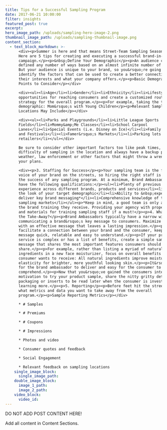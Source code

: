 ```yaml
---
title: Tips for a Successful Sampling Program
date: 2017-06-21 10:00:00
filter: insights
featured_post: true
excerpt:
hero_image_path: /uploads/sampling-hero-image-2.png
thumbnail_image_path: /uploads/sampling-thumbnail-image.png
content_section:
  - text_block_markdown: >-
      <div><p>Summer is here and that means Street-Team Sampling Season is too!
      Here are 5 tips for creating and executing a successful brand-in-hand
      campaign.</p><p>&nbsp;Define Your Demographic</p><p>An audience can be
      defined any number of ways based on an almost infinite number of criteria.
      But your audience is unique to your brand, so you&rsquo;re going to want to
      identify the factors that can be used to create a better connection between
      their interests and what your company offers.</p><p>Basic Demographic
      Points to Consider</p></div>

      <div><ul><li>Age</li><li>Gender</li><li>Ethnicity</li><li>Lifestyle</li><li>SexuaOrientation</li><li>Household Status</li><li>Geography</li><li>Interests/Hobbies</li><li>Beliefs/Opinions</li><li>Profession</li><li>Income Level</li><li>Residence Type</li></ul><p>2. Routing Around Town</p><p>Now  that you&rsquo;ve defined your target demographic, identify relevant
      opportunities for reaching consumers and create a customized routing
      strategy for the overall program.</p><p>For example, taking the target
      demographic: Mom&rsquo;s with Young Children</p><p>Relevant Sampling
      Locations May Include</p></div>

      <div><ul><li>Parks and Playgrounds</li><li>Little League Sports
      Fields</li><li>Mommy&amp;Me Classes</li><li>School Carpool
      Lanes</li><li>Special Events (i.e. Disney on Ice)</li><li>Family Parades
      and Festivals</li><li>Famer&rsquo;s Markets</li><li>Parking lots of product
      retailers</li></ul></div>

      Be sure to consider other important factors too like peak times, ease or
      difficulty of sampling in the location and always have a backup plan for
      weather, law enforcement or other factors that might throw a wrench into
      your plans.

      <div><p>3. Staffing for Success</p><p>Your sampling team is the face and
      voice of your brand on the streets, so hiring the right staff is vital to
      the success of any sampling program. At a minimum, Brand Ambassadors should
      have the following qualifications:</p><ul><li>Plenty of previous sampling
      experience across different brands, products and services</li><li>Reflect
      the look of your target demographic</li><li>Ability to &nbsp;expertly
      deliver key brand messaging*</li><li>Comprehensive knowledge of the
      sampling markets</li></ul><p>*Keep in mind, a good team is only as good as
      the brand training they receive. Providing your agency with proper tools
      and materials for training sampling staff if a must!</p><p>4. What&rsquo;s
      the Take-Away?</p><p>Brand Ambassadors typically have a narrow window for
      communicating a brand&rsquo;s key message to consumers. Maximize that time
      with an effective message that leaves a lasting impression.</p><p>To
      facilitate a connection between your brand and the consumer, keep your
      message quick, relatable and easy to understand.</p><p>If your product or
      service is complex or has a list of benefits, create a simple sampling
      message that shares the most important features consumers should retain and
      share.</p><p>For example, rather than listing a myriad of natural
      ingredients in a new face moisturizer, focus on overall benefits the
      consumer wants to receive: All natural ingredients improve moisture and
      elasticity for brighter, more youthful looking skin.</p><p>It&rsquo;s easy
      for the brand ambassador to deliver and easy for the consumer to
      comprehend.</p><p>Now that you&rsquo;ve gained the consumers interest and
      motivation to try your product sample, share the nitty gritty details on
      packaging or inserts to be read later when the consumer is invested in
      learning more.</p><p>5. Reporting</p><p>Before feet hit the street, define
      what metrics and data you want to take away from the overall
      program.</p><p>Sample Reporting Metrics</p></div>

      * # Samples

      * # Premiums

      * # Coupons

      * # Impressions

      * Photos and video

      * Consumer quotes and feedback

      * Social Engagement

      * Relevant feedback on sampling locations
    single_image_block:
      single_image_path:
    double_image_block:
      image_1_path:
      image_2_path:
    video_block:
      video_id:
---
```



DO NOT ADD POST CONTENT HERE!

Add all content in Content Sections.